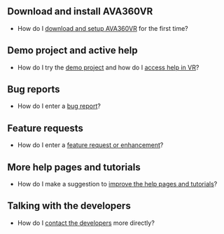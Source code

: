 ## Download and install AVA360VR

- How do I [download and setup AVA360VR](install.md) for the first time?

## Demo project and active help

- How do I try the [demo project](demo.md) and how do I [access help in VR](help.md)?

## Bug reports

- How do I enter a [bug report](bugreport.md)?

## Feature requests

- How do I enter a [feature request or enhancement](featurerequest.md)?

## More help pages and tutorials

- How do I make a suggestion to [improve the help pages and tutorials](tutorialrequest.md)?

## Talking with the developers

- How do I [contact the developers](contact.md) more directly?

